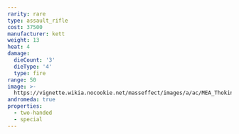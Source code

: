 ```yaml
---
rarity: rare
type: assault_rifle
cost: 37500
manufacturer: kett
weight: 13
heat: 4
damage:
  dieCount: '3'
  dieType: '4'
  type: fire
range: 50
image: >-
  https://vignette.wikia.nocookie.net/masseffect/images/a/ac/MEA_Thokin_MP.png/revision/latest?cb=20180530232714
andromeda: true
properties:
  - two-handed
  - special
---
```

